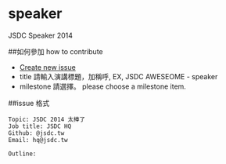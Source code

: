 speaker
=======

JSDC Speaker 2014

##如何參加 how to contribute

 * [Create new issue](https://github.com/jsdc2014/speaker/issues/new)
 * title 請輸入演講標題，加稱呼, EX, JSDC AWESEOME - speaker
 * milestone 請選擇。 please choose a milestone item.
 
 
##issue 格式
	
	Topic: JSDC 2014 太棒了
	Job title: JSDC HQ
	Github: @jsdc.tw
	Email: hq@jsdc.tw
	
	Outline:
